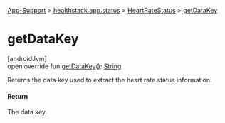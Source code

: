 
[App-Support](../../../index.html) > [healthstack.app.status](../index.html) > [HeartRateStatus](index.html) > [getDataKey](get-data-key.html)



# getDataKey



[androidJvm]\
open override fun [getDataKey](get-data-key.html)(): [String](https://kotlinlang.org/api/latest/jvm/stdlib/kotlin/-string/index.html)



Returns the data key used to extract the heart rate status information.



#### Return



The data key.




